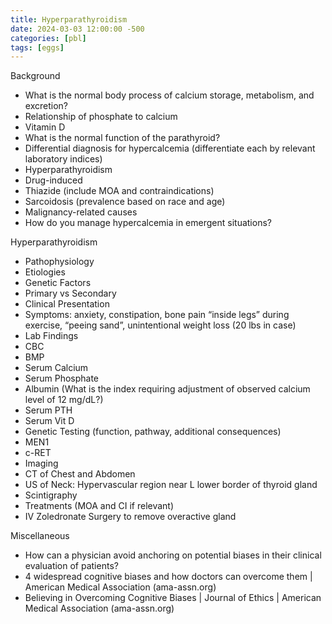 ```yaml
---
title: Hyperparathyroidism
date: 2024-03-03 12:00:00 -500
categories: [pbl]
tags: [eggs]
---
```


Background
* What is the normal body process of calcium storage, metabolism, and excretion?
* Relationship of phosphate to calcium 
* Vitamin D
* What is the normal function of the parathyroid?
* Differential diagnosis for hypercalcemia (differentiate each by relevant laboratory indices) 
* Hyperparathyroidism
* Drug-induced
* Thiazide (include MOA and contraindications)
* Sarcoidosis (prevalence based on race and age) 
* Malignancy-related causes 
* How do you manage hypercalcemia in emergent situations?

Hyperparathyroidism
* Pathophysiology 
* Etiologies 
* Genetic Factors
* Primary vs Secondary
* Clinical Presentation
* Symptoms: anxiety, constipation, bone pain “inside legs” during exercise, “peeing sand”, unintentional weight loss (20 lbs in case) 
* Lab Findings 
* CBC 
* BMP 
* Serum Calcium
* Serum Phosphate 
* Albumin (What is the index requiring adjustment of observed calcium level of 12 mg/dL?) 
* Serum PTH 
* Serum Vit D
* Genetic Testing (function, pathway, additional consequences)
* MEN1
* c-RET
* Imaging 
* CT of Chest and Abdomen
* US of Neck: Hypervascular region near L lower border of thyroid gland 
* Scintigraphy 
* Treatments (MOA and CI if relevant) 
* IV Zoledronate 
Surgery to remove overactive gland 

Miscellaneous
* How can a physician avoid anchoring on potential biases in their clinical evaluation of patients?
* 4 widespread cognitive biases and how doctors can overcome them | American Medical Association (ama-assn.org)
* Believing in Overcoming Cognitive Biases | Journal of Ethics | American Medical Association (ama-assn.org)

